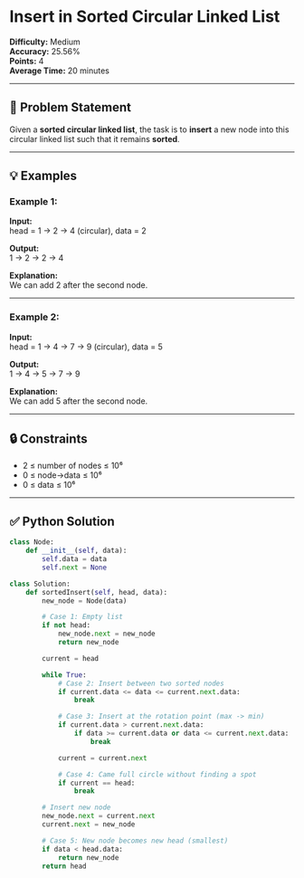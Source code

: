 # Insert in Sorted Circular Linked List

**Difficulty:** Medium  
**Accuracy:** 25.56%  
**Points:** 4  
**Average Time:** 20 minutes

---

## 🧾 Problem Statement

Given a **sorted circular linked list**, the task is to **insert** a new node into this circular linked list such that it remains **sorted**.

---

## 💡 Examples

### Example 1:
**Input:**  
head = 1 → 2 → 4 (circular), data = 2

**Output:**  
1 → 2 → 2 → 4

**Explanation:**  
We can add 2 after the second node.

---

### Example 2:
**Input:**  
head = 1 → 4 → 7 → 9 (circular), data = 5

**Output:**  
1 → 4 → 5 → 7 → 9

**Explanation:**  
We can add 5 after the second node.

---

## 🔒 Constraints

- 2 ≤ number of nodes ≤ 10⁶  
- 0 ≤ node->data ≤ 10⁶  
- 0 ≤ data ≤ 10⁶

---

## ✅ Python Solution

```python
class Node:
    def __init__(self, data):
        self.data = data
        self.next = None

class Solution:
    def sortedInsert(self, head, data):
        new_node = Node(data)

        # Case 1: Empty list
        if not head:
            new_node.next = new_node
            return new_node

        current = head

        while True:
            # Case 2: Insert between two sorted nodes
            if current.data <= data <= current.next.data:
                break

            # Case 3: Insert at the rotation point (max -> min)
            if current.data > current.next.data:
                if data >= current.data or data <= current.next.data:
                    break

            current = current.next

            # Case 4: Came full circle without finding a spot
            if current == head:
                break

        # Insert new node
        new_node.next = current.next
        current.next = new_node

        # Case 5: New node becomes new head (smallest)
        if data < head.data:
            return new_node
        return head
